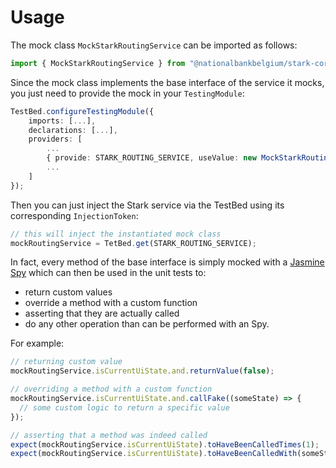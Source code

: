 # Usage

The mock class `MockStarkRoutingService` can be imported as follows:

```typescript
import { MockStarkRoutingService } from "@nationalbankbelgium/stark-core/testing";
```

Since the mock class implements the base interface of the service it mocks, you just need to provide the mock in your `TestingModule`:

```typescript
TestBed.configureTestingModule({
    imports: [...],
    declarations: [...],
    providers: [
        ...
        { provide: STARK_ROUTING_SERVICE, useValue: new MockStarkRoutingService() },
        ...
    ]
});
```

Then you can just inject the Stark service via the TestBed using its corresponding `InjectionToken`:

```typescript
// this will inject the instantiated mock class
mockRoutingService = TetBed.get(STARK_ROUTING_SERVICE);
```

In fact, every method of the base interface is simply mocked
with a [Jasmine Spy](https://jasmine.github.io/api/3.5/Spy.html) which can then be used in the unit tests to:

- return custom values
- override a method with a custom function
- asserting that they are actually called
- do any other operation than can be performed with an Spy.

For example:

```typescript
// returning custom value
mockRoutingService.isCurrentUiState.and.returnValue(false);

// overriding a method with a custom function
mockRoutingService.isCurrentUiState.and.callFake((someState) => {
  // some custom logic to return a specific value
});

// asserting that a method was indeed called
expect(mockRoutingService.isCurrentUiState).toHaveBeenCalledTimes(1);
expect(mockRoutingService.isCurrentUiState).toHaveBeenCalledWith(someState, someParams);
```
